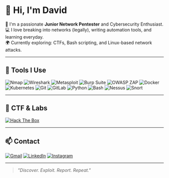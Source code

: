 # 👋 Hi, I'm David

🔐  I'm a passionate **Junior Network Pentester** and Cybersecurity Enthusiast.  
💻  I love breaking into networks (legally), writing automation tools, and learning everyday.  
🌍  Currently exploring: CTFs, Bash scripting, and Linux-based network attacks.

---

## 🧰 Tools I Use

![Nmap](https://img.shields.io/badge/-Nmap-000?style=for-the-badge&logo=nmap)
![Wireshark](https://img.shields.io/badge/-Wireshark-0078D7?style=for-the-badge&logo=wireshark&logoColor=white)
![Metasploit](https://img.shields.io/badge/-Metasploit-3F3F3F?style=for-the-badge)
![Burp Suite](https://img.shields.io/badge/-Burp%20Suite-orange?style=for-the-badge)
![OWASP ZAP](https://img.shields.io/badge/-OWASP%20ZAP-1A1F71?style=for-the-badge&logo=OWASP&logoColor=white)
![Docker](https://img.shields.io/badge/-Docker-2496ED?style=for-the-badge&logo=docker&logoColor=white)
![Kubernetes](https://img.shields.io/badge/-Kubernetes-326CE5?style=for-the-badge&logo=kubernetes&logoColor=white)
![Git](https://img.shields.io/badge/-Git-F05032?style=for-the-badge&logo=git&logoColor=white)
![GitLab](https://img.shields.io/badge/-GitLab-FC6D26?style=for-the-badge&logo=gitlab&logoColor=white)
![Python](https://img.shields.io/badge/-Python-3670A0?style=for-the-badge&logo=python&logoColor=ffdd54)
![Bash](https://img.shields.io/badge/-Bash-121011?style=for-the-badge&logo=gnu-bash)
![Nessus](https://img.shields.io/badge/Nessus-Vulnerability%20Scanner-blue?style=for-the-badge&logo=tenable&logoColor=white)
![Snort](https://img.shields.io/badge/Snort-Network%20IDS-critical?style=for-the-badge&logo=snort&logoColor=white&color=red)


---

## 🚩 CTF & Labs

[![Hack The Box](https://img.shields.io/badge/Hack%20The%20Box-Profile-9fef00?style=for-the-badge&logo=hackthebox&logoColor=black)](https://app.hackthebox.com/profile/2416560)

---

## 📫 Contact

[![Gmail](https://img.shields.io/badge/-Gmail-D14836?style=for-the-badge&logo=gmail&logoColor=white)](mailto:davidlearn73@gmail.com)
[![LinkedIn](https://img.shields.io/badge/-LinkedIn-0077B5?style=for-the-badge&logo=linkedin&logoColor=white)](https://www.linkedin.com/in/david-fairy-95334a363/)
[![Instagram](https://img.shields.io/badge/-Instagram-E4405F?style=for-the-badge&logo=instagram&logoColor=white)](https://www.instagram.com/imvall_4/profilecard/?igsh=OTRwajI1MXE1anNq)

---

> _"Discover. Exploit. Report. Repeat."_

